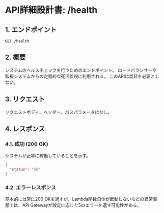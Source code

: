 # API詳細設計書: /health

## 1. エンドポイント

`GET /health`

## 2. 概要

システムのヘルスチェックを行うためのエンドポイント。
ロードバランサーや監視システムからの定期的な死活監視に利用される。
このAPIは認証を必要としない。

## 3. リクエスト

リクエストボディ、ヘッダー、パスパラメータはなし。

## 4. レスポンス

### 4.1. 成功 (200 OK)

システムが正常に稼働していることを示す。

```json
{
  "status": "ok"
}
```

### 4.2. エラーレスポンス

基本的には常に200 OKを返すが、Lambda関数自体が起動しないなどの異常事態では、API Gatewayが設定に応じた5xxエラーを返す可能性がある。
